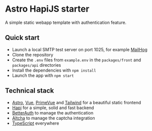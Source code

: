 # Astro HapiJS starter
A simple static webapp template with authentication feature.

## Quick start
- Launch a local SMTP test server on port 1025, for example [MailHog](https://github.com/mailhog/MailHog)
- Clone the repository
- Create the `.env` files from `example.env` in the `packages/front` and `packages/api` directories
- Install the dependencies with `npm install`
- Launch the app with `npm start`

## Technical stack
- [Astro](https://astro.build), [Vue](https://vuejs.org), [PrimeVue](https://primevue.org) and [Tailwind](https://tailwindcss.com) for a beautiful static frontend
- [Hapi](https://hapi.dev) for a simple, solid and fast backend
- [BetterAuth](https://better-auth.vercel.app) to manage the authentication
- [Altcha](https://altcha.org) to manage the captcha integration
- [TypeScript](https://www.typescriptlang.org) everywhere
